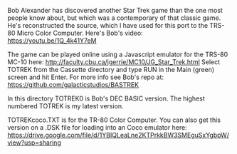 Bob Alexander has discovered another Star Trek game than the one most people know about, but which was a contemporary of that classic game.  He's reconstructed the source, which I have used for this port to the TRS-80 Micro Color Computer.
Here's Bob's video: https://youtu.be/1Q_4k41Y7eM

The game can be played online using a Javascript emulator for the TRS-80 MC-10 here:
http://faculty.cbu.ca/jgerrie/MC10/JG_Star_Trek.html
Select TOTREK from the Cassette directory and type RUN in the Main (green) screen and hit Enter.
For more info see Bob's repo at: https://github.com/galacticstudios/BASTREK

In this directory TOTREK0 is Bob's DEC BASIC version.  The highest numbered TOTREK is my latest version.

TOTREKcoco.TXT is for the TR-80 Color Computer.  You can also get this version on a .DSK file for loading into an Coco emulator here:
https://drive.google.com/file/d/1YBIQLeaLne2KTPrkkBW3SMEguSxYgbpW/view?usp=sharing
